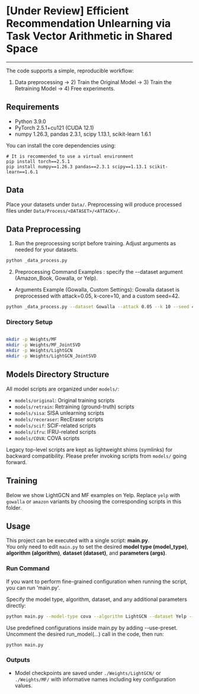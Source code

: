 # [Under Review] Efficient Recommendation Unlearning via Task Vector Arithmetic in Shared Space

---

The code supports a simple, reproducible workflow:
1) Data preprocessing → 2) Train the Original Model → 3) Train the Retraining Model → 4) Free experiments.


## Requirements
- Python 3.9.0
- PyTorch 2.5.1+cu121 (CUDA 12.1)
- numpy 1.26.3, pandas 2.3.1, scipy 1.13.1, scikit-learn 1.6.1

You can install the core dependencies using:
```
# It is recommended to use a virtual environment
pip install torch==2.5.1
pip install numpy==1.26.3 pandas==2.3.1 scipy==1.13.1 scikit-learn==1.6.1

```

## Data
Place your datasets under `Data/`. Preprocessing will produce processed files under `Data/Process/<DATASET>/<ATTACK>/`.

## Data Preprocessing

1) Run the preprocessing script before training. Adjust arguments as needed for your datasets.
```bash
python _data_process.py
```

2) Preprocessing Command Examples : specify the --dataset argument (Amazon_Book, Gowalla, or Yelp).

- Arguments Example (Gowalla, Custom Settings):
Gowalla dataset is preprocessed with attack=0.05, k-core=10, and a custom seed=42.
```bash
python _data_process.py --dataset Gowalla --attack 0.05 --k 10 --seed 42
```



### Directory Setup
````bash

mkdir -p Weights/MF
mkdir -p Weights/MF_JointSVD
mkdir -p Weights/LightGCN
mkdir -p Weights/LightGCN_JointSVD
````


## Models Directory Structure
All model scripts are organized under `models/`:
- `models/original`: Original training scripts
- `models/retrain`: Retraining (ground-truth) scripts
- `models/sisa`: SISA unlearning scripts
- `models/receraser`: RecEraser scripts
- `models/scif`: SCIF-related scripts
- `models/ifru`: IFRU-related scripts
- `models/COVA`: COVA scripts

Legacy top-level scripts are kept as lightweight shims (symlinks) for backward compatibility. Please prefer invoking scripts from `models/` going forward.

## Training
Below we show LightGCN and MF examples on Yelp. Replace `yelp` with `gowalla` or `amazon` variants by choosing the corresponding scripts in this folder.


## Usage

This project can be executed with a single script: **main.py**.  
You only need to edit `main.py` to set the desired **model type (model_type)**, **algorithm (algorithm)**, **dataset (dataset)**, and **parameters (args)**.  

### Run Command

If you want to perform fine-grained configuration when running the script, you can run 'main.py'.

Specify the model type, algorithm, dataset, and any additional parameters directly:

```bash
python main.py --model-type cova --algorithm LightGCN --dataset Yelp --attack 0.01 --gcn_layers 2
```

Use predefined configurations inside main.py by adding --use-preset.
Uncomment the desired run_model(...) call in the code, then run:

```bash
python main.py
```

### Outputs
- Model checkpoints are saved under `./Weights/LightGCN/` or `./Weights/MF/` with informative names including key configuration values.
